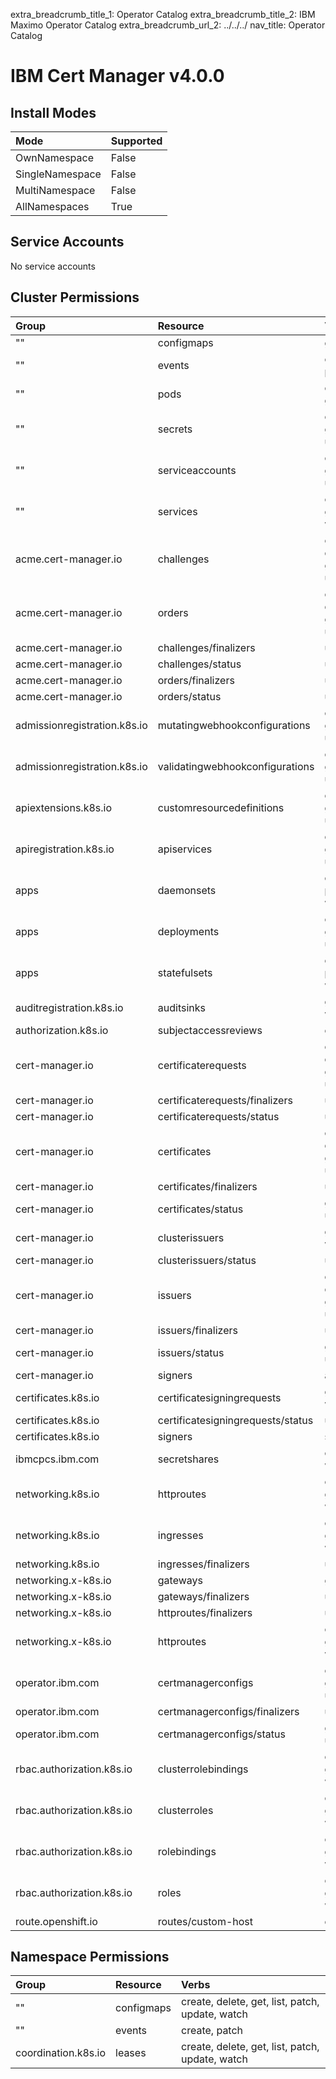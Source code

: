 extra_breadcrumb_title_1: Operator Catalog
extra_breadcrumb_title_2: IBM Maximo Operator Catalog
extra_breadcrumb_url_2: ../../../
nav_title: Operator Catalog

IBM Cert Manager v4.0.0
================================================================================

Install Modes
--------------------------------------------------------------------------------
| Mode                 | Supported |
| :------------------- | :-------- |
| OwnNamespace         | False     |
| SingleNamespace      | False     |
| MultiNamespace       | False     |
| AllNamespaces        | True      |

Service Accounts
--------------------------------------------------------------------------------
No service accounts

Cluster Permissions
--------------------------------------------------------------------------------
| Group                                    | Resource                                 | Verbs                                                                            |
| :--------------------------------------- | :--------------------------------------- | :------------------------------------------------------------------------------- |
| ""                                       | configmaps                               | get, list                                                                        |
| ""                                       | events                                   | create, get, patch, update                                                       |
| ""                                       | pods                                     | create, delete, get, list, watch                                                 |
| ""                                       | secrets                                  | create, delete, get, list, patch, update, watch                                  |
| ""                                       | serviceaccounts                          | create, delete, get, list, patch, update, watch                                  |
| ""                                       | services                                 | create, delete, get, list, update, watch                                         |
| acme.cert-manager.io                     | challenges                               | create, delete, deletecollection, get, list, patch, update, watch                |
| acme.cert-manager.io                     | orders                                   | create, delete, deletecollection, get, list, patch, update, watch                |
| acme.cert-manager.io                     | challenges/finalizers                    | update                                                                           |
| acme.cert-manager.io                     | challenges/status                        | update                                                                           |
| acme.cert-manager.io                     | orders/finalizers                        | update                                                                           |
| acme.cert-manager.io                     | orders/status                            | update                                                                           |
| admissionregistration.k8s.io             | mutatingwebhookconfigurations            | create, delete, get, list, patch, update, watch                                  |
| admissionregistration.k8s.io             | validatingwebhookconfigurations          | create, delete, get, list, patch, update, watch                                  |
| apiextensions.k8s.io                     | customresourcedefinitions                | create, delete, get, list, patch, update, watch                                  |
| apiregistration.k8s.io                   | apiservices                              | create, delete, get, list, patch, update, watch                                  |
| apps                                     | daemonsets                               | create, get, list, patch, update, watch                                          |
| apps                                     | deployments                              | create, delete, get, list, patch, update, watch                                  |
| apps                                     | statefulsets                             | create, get, list, patch, update, watch                                          |
| auditregistration.k8s.io                 | auditsinks                               | get, list, update, watch                                                         |
| authorization.k8s.io                     | subjectaccessreviews                     | create                                                                           |
| cert-manager.io                          | certificaterequests                      | create, delete, deletecollection, get, list, patch, update, watch                |
| cert-manager.io                          | certificaterequests/finalizers           | update                                                                           |
| cert-manager.io                          | certificaterequests/status               | update                                                                           |
| cert-manager.io                          | certificates                             | create, delete, deletecollection, get, list, patch, update, watch                |
| cert-manager.io                          | certificates/finalizers                  | update                                                                           |
| cert-manager.io                          | certificates/status                      | get, patch, update                                                               |
| cert-manager.io                          | clusterissuers                           | get, list, update, watch                                                         |
| cert-manager.io                          | clusterissuers/status                    | update                                                                           |
| cert-manager.io                          | issuers                                  | create, delete, deletecollection, get, list, patch, update, watch                |
| cert-manager.io                          | issuers/finalizers                       | update                                                                           |
| cert-manager.io                          | issuers/status                           | get, patch, update                                                               |
| cert-manager.io                          | signers                                  | approve                                                                          |
| certificates.k8s.io                      | certificatesigningrequests               | get, list, update, watch                                                         |
| certificates.k8s.io                      | certificatesigningrequests/status        | update                                                                           |
| certificates.k8s.io                      | signers                                  | sign                                                                             |
| ibmcpcs.ibm.com                          | secretshares                             | create, get, list, watch                                                         |
| networking.k8s.io                        | httproutes                               | create, delete, get, list, update, watch                                         |
| networking.k8s.io                        | ingresses                                | create, delete, get, list, update, watch                                         |
| networking.k8s.io                        | ingresses/finalizers                     | update                                                                           |
| networking.x-k8s.io                      | gateways                                 | get, list, watch                                                                 |
| networking.x-k8s.io                      | gateways/finalizers                      | update                                                                           |
| networking.x-k8s.io                      | httproutes/finalizers                    | update                                                                           |
| networking.x-k8s.io                      | httproutes                               | create, delete, get, list, update, watch                                         |
| operator.ibm.com                         | certmanagerconfigs                       | create, delete, get, list, patch, update, watch                                  |
| operator.ibm.com                         | certmanagerconfigs/finalizers            | update                                                                           |
| operator.ibm.com                         | certmanagerconfigs/status                | get, patch, update                                                               |
| rbac.authorization.k8s.io                | clusterrolebindings                      | create, delete, get, list, update, watch                                         |
| rbac.authorization.k8s.io                | clusterroles                             | create, delete, get, list, update, watch                                         |
| rbac.authorization.k8s.io                | rolebindings                             | create, delete, get, list, update, watch                                         |
| rbac.authorization.k8s.io                | roles                                    | create, delete, get, list, update, watch                                         |
| route.openshift.io                       | routes/custom-host                       | create                                                                           |

Namespace Permissions
--------------------------------------------------------------------------------
| Group                                    | Resource                                 | Verbs                                                                            |
| :--------------------------------------- | :--------------------------------------- | :------------------------------------------------------------------------------- |
| ""                                       | configmaps                               | create, delete, get, list, patch, update, watch                                  |
| ""                                       | events                                   | create, patch                                                                    |
| coordination.k8s.io                      | leases                                   | create, delete, get, list, patch, update, watch                                  |
